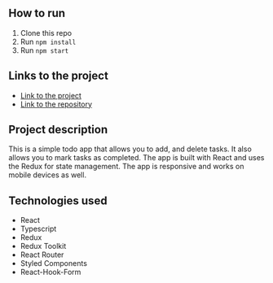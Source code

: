 ## How to run

1. Clone this repo
2. Run `npm install`
3. Run `npm start`

## Links to the project

- [Link to the project](unilab-todo-app.netlify.app)
- [Link to the repository](https://github.com/Nikkakko/todo-app)

## Project description

This is a simple todo app that allows you to add, and delete tasks. It also allows you to mark tasks as completed. The app is built with React and uses the Redux for state management. The app is responsive and works on mobile devices as well.

## Technologies used

- React
- Typescript
- Redux
- Redux Toolkit
- React Router
- Styled Components
- React-Hook-Form

